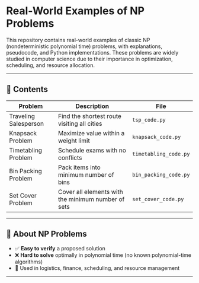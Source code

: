 # Real-World Examples of NP Problems

This repository contains real-world examples of classic NP (nondeterministic polynomial time) problems, with explanations, pseudocode, and Python implementations. These problems are widely studied in computer science due to their importance in optimization, scheduling, and resource allocation.

---

## 📂 Contents

| Problem                     | Description                                                        | File                |
|----------------------------|--------------------------------------------------------------------|---------------------|
| Traveling Salesperson      | Find the shortest route visiting all cities                        | `tsp_code.py`       |
| Knapsack Problem           | Maximize value within a weight limit                               | `knapsack_code.py`  |
| Timetabling Problem        | Schedule exams with no conflicts                                   | `timetabling_code.py`|
| Bin Packing Problem        | Pack items into minimum number of bins                             | `bin_packing_code.py`|
| Set Cover Problem          | Cover all elements with the minimum number of sets                 | `set_cover_code.py` |

---

## 🧠 About NP Problems

- ✅ **Easy to verify** a proposed solution
- ❌ **Hard to solve** optimally in polynomial time (no known polynomial-time algorithms)
- 📍 Used in logistics, finance, scheduling, and resource management

---
